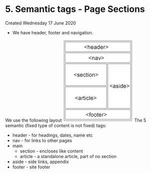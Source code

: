 # 5. Semantic tags - Page Sections
Created Wednesday 17 June 2020


* We have header, footer and navigation.

We use the following layout
![](./5._Semantic_tags_-_Page_Sections/pasted_image001.png)
The 5 semantic (fixed type of content is not fixed) tags:

* header - for headings, dates, name etc
* nav - for links to other pages
* main
	* section - encloses like content
	* article - a standalone article, part of no section
* aside - side links, appendix
* footer - site footer


